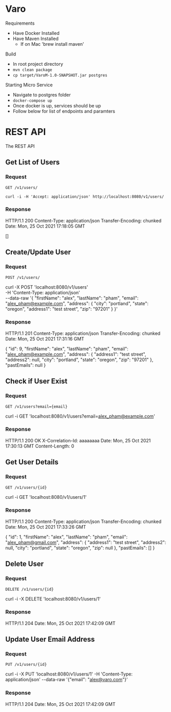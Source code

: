 # Varo

Requirements
 - Have Docker Installed
 - Have Maven Installed
    - If on Mac 'brew install maven'

Build
- In root project directory
- `mvn clean package`
- `cp target/VaroM-1.0-SNAPSHOT.jar postgres`

Starting Micro Service
- Navigate to postgres folder
- `docker-compose up`
- Once docker is up, services should be up
- Follow below for list of endpoints and paramters

# REST API

The REST API

## Get List of Users

### Request
`GET /v1/users/`

    curl -i -H 'Accept: application/json' http://localhost:8080/v1/users/

### Response

  HTTP/1.1 200 
  Content-Type: application/json
  Transfer-Encoding: chunked
  Date: Mon, 25 Oct 2021 17:18:05 GMT
  
  []
  
  
## Create/Update User

### Request
`POST /v1/users/`

curl -X POST 'localhost:8080/v1/users' \
-H 'Content-Type: application/json' \
--data-raw '{
    "firstName": "alex",
    "lastName": "pham",
    "email": "alex_pham@example.com",
    "address": {
        "city": "portland",
        "state": "oregon",
        "address1": "test street",
        "zip": "97201"
    }
}'

### Response

HTTP/1.1 201 
Content-Type: application/json
Transfer-Encoding: chunked
Date: Mon, 25 Oct 2021 17:31:16 GMT

{
    "id": 9,
    "firstName": "alex",
    "lastName": "pham",
    "email": "alex_pham@example.com",
    "address": {
        "address1": "test street",
        "address2": null,
        "city": "portland",
        "state": "oregon",
        "zip": "97201"
    },
    "pastEmails": null
}

## Check if User Exist

### Request
`GET /v1/users?email={email}`

curl -i GET 'localhost:8080/v1/users?email=alex_pham@example.com' 

### Response

HTTP/1.1 200 OK
X-Correlation-Id: aaaaaaaa
Date: Mon, 25 Oct 2021 17:30:13 GMT
Content-Length: 0

## Get User Details

### Request
`GET /v1/users/{id}`

curl -i GET 'localhost:8080/v1/users/1' 

### Response

HTTP/1.1 200 
Content-Type: application/json
Transfer-Encoding: chunked
Date: Mon, 25 Oct 2021 17:33:26 GMT

{
    "id": 1,
    "firstName": "alex",
    "lastName": "pham",
    "email": "alex_pham@gmail.com",
    "address": {
        "address1": "test street",
        "address2": null,
        "city": "portland",
        "state": "oregon",
        "zip": null
    },
    "pastEmails": []
}

## Delete User

### Request
`DELETE /v1/users/{id}`

curl -i -X DELETE 'localhost:8080/v1/users/1' 

### Response

HTTP/1.1 204 
Date: Mon, 25 Oct 2021 17:42:09 GMT
## Update User Email Address

### Request
`PUT /v1/users/{id}`

curl -i -X PUT 'localhost:8080/v1/users/1' -H 'Content-Type: application/json' --data-raw '{"email": "alex@varo.com"}'

### Response

HTTP/1.1 204 
Date: Mon, 25 Oct 2021 17:42:09 GMT



